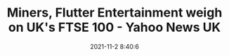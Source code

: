 ---
"title": "Miners, Flutter Entertainment weigh on UK's FTSE 100 - Yahoo News UK"
"date": "2021-11-2 8:40:6"
"feed_name": "GOOGLENEWSMINING"
"feed_website": "https://news.google.com/search?q=mining%2Bincident&hl=en-US&gl=US&ceid=US:en"
"feed_rss": "https://news.google.com/rss/search?q=mining%2Bincident&hl=en-US&gl=US&ceid=US:en"
"link": "https://uk.news.yahoo.com/miners-flutter-entertainment-weigh-uks-084006894.html"
"source": "{'href': 'https://uk.news.yahoo.com', 'title': 'Yahoo News UK'}"
"file": "_posts/2021-1-1-5b13c986aeb545f8b610606b63ea2d65c6a1eaea.md"
"accident": "0"
"drilling": "0"
"dead": "0"
"injured": "0"
"arrested": "0"
"place": "unknown place"
"where": "unknown site"
"causes": "unknown"
"place_uri": "unknown place"
---